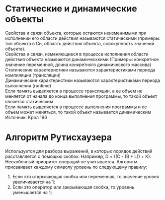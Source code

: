 # Статические и динамические объекты
Свойства и связи объекта, которые остаются неизменимыми при исполнении его области действия называются статическими (примеры: тип объекта в Си, область действия объекта, совокупность значений объекта). <br>
Свойства и связи, изменяющиеся в процессе исполнения области действия объекта называются динамическкими (Примеры: конкретное значение переменной, длина конкретного динамического массива) <br>
Статические характеристики называются характеристиками периода компиляции (трансляции) <br>
Динамические характеристики называются характеристиками периода выполнения (runtime) <br>
Если память выделяется в процессе трансляции, а ее объем не меняется от начала до конца выполнения программы, то такой объект является статическим <br>
Если память выделяется в процессе выполнения программы и ее объем может меняться, то такой объект называется динамическим <br>
Источник: Крол 196
# Алгоритм Рутисхаузера
Используется для разбора выражений, в которых порядок действий расставляется с помощью скобок. Например, D = ((C - (B * L)) + K). Нескобочный приоритет операций не учитывается. Алгоритм присваивает каждому символу уровень по следующему правилу: <br>
1) Если это открывающая скобка или переменная, то значение уровня увеличивается на 1;
2) Если это оператор или закрывающая скобка, то уровень уменьшается на 1;
